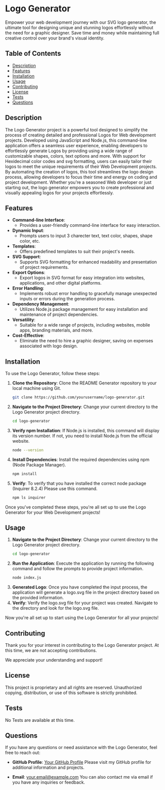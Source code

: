 # Logo Generator

Empower your web development journey with our SVG logo generator, the ultimate tool for designing unique and stunning logos effortlessly without the need for a graphic designer. Save time and money while maintaining full creative control over your brand's visual identity.

## Table of Contents

- [Description](#description)
- [Features](#features)
- [Installation](#installation)
- [Usage](#usage)
- [Contributing](#contributing)
- [License](#license)
- [Tests](#tests)
- [Questions](#questions)

## Description

The Logo Generator project is a powerful tool designed to simplify the process of creating detailed and professional Logos for Web development projects. Developed using JavaScript and Node.js, this command-line application offers a seamless user experience, enabling developers to effortlessly generate Logos by providing using a wide range of customizable shapes, colors, text options and more. With support for Hexidecimal color codes and svg formatting, users can easily tailor their logos to meet the unique requirements of their Web Development projects. By automating the creation of logos, this tool streamlines the logo design process, allowing developers to focus their time and energy on coding and project development. Whether you're a seasoned Web developer or just starting out, the logo generator empowers you to create professional and visually appealing logos for your projects effortlessly.

## Features

- **Command-line Interface**: 
    - Provides a user-friendly command-line interface for easy interaction.
- **Dynamic Input**: 
    - Prompts users to input 3 charecter text, text color, shapes, shape color, etc.
- **Templates**: 
    - Offers predefined templates to suit their project's needs.
- **SVG Support**: 
    - Supports SVG formatting for enhanced readability and presentation of project requirements.
- **Export Options**: 
    - Export logos in SVG format for easy integration into websites, applications, and other digital platforms.
- **Error Handling**: 
    - Implements robust error handling to gracefully manage unexpected inputs or errors during the generation process.
- **Dependency Management**: 
    - Utilizes Node.js package management for easy installation and maintenance of project dependencies.
- **Versatility**:
    - Suitable for a wide range of projects, including websites, mobile apps, branding materials, and more.
- **Cost-Effective**:
    - Eliminate the need to hire a graphic designer, saving on expenses associated with logo design.

## Installation

To use the Logo Generator, follow these steps:

1. **Clone the Repository**: Clone the README Generator repository to your local machine using Git.
   ```bash
   git clone https://github.com/yourusername/logo-generator.git
   ```
2. **Navigate to the Project Directory**: Change your current directory to the Logo Generator project directory.
    ```bash
    cd logo-generator
    ```
3. **Verify npm Installation**: If Node.js is installed, this command will display its version number. If not, you need to install Node.js from the official website.
    ```bash
    node --version
    ```
4. **Install Dependencies**: Install the required dependencies using npm (Node Package Manager).
    ```bash
    npm install
    ```
5. **Verify**: To verify that you have installed the correct node package (Inquirer 8.2.4) Please use this command.
    ```bash
    npm ls inquirer
    ```
Once you've completed these steps, you're all set up to use the Logo Generator for your Web Development projects!

## Usage

1. **Navigate to the Project Directory**: Change your current directory to the Logo Generator project directory.
    ```bash
    cd logo-generator
    ```
2. **Run the Application**: Execute the application by running the following command and follow the prompts to provide project information.
    ```bash
    node index.js
    ```
3. **Generated Logo**: Once you have completed the input process, the application will generate a logo.svg file in the project directory based on the provided information.
4. **Verify**: Verify the logo.svg file for your project was created. Navigate to the directory and look for the logo.svg file. 

Now you're all set up to start using the Logo Generator for all your projects!

## Contributing

Thank you for your interest in contributing to the Logo Generator project. At this time, we are not accepting contributions.

We appreciate your understanding and support!

## License

This project is proprietary and all rights are reserved. Unauthorized copying, distribution, or use of this software is strictly prohibited.

## Tests

No Tests are available at this time.

## Questions

If you have any questions or need assistance with the Logo Generator, feel free to reach out:

- **GitHub Profile**: [Your GitHub Profile](https://github.com/yourusername)
  Please visit my GitHub profile for additional information and projects.

- **Email**: your.email@example.com
  You can also contact me via email if you have any inquiries or feedback.